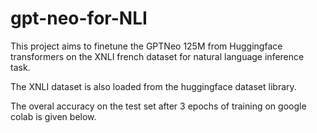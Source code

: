 # gpt-neo-for-NLI
This project aims to finetune the GPTNeo 125M from  Huggingface transformers on the XNLI french dataset for natural language inference task. 

The XNLI dataset is also loaded from the huggingface dataset library. 

The overal accuracy on the test set after 3 epochs of training on google colab is given below.
